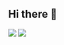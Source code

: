 ## Hi there 👋
![](https://komarev.com/ghpvc/?username=hexer611&color=blueviolet)
![](https://hit.yhype.me/github/profile?user_id=32894909)
<!--
**Hexer611/hexer611** is a ✨ _special_ ✨ repository because its `README.md` (this file) appears on your GitHub profile.

Here are some ideas to get you started:

- 🔭 I’m currently working on ...
- 🌱 I’m currently learning ...
- 👯 I’m looking to collaborate on ...
- 🤔 I’m looking for help with ...
- 💬 Ask me about ...
- 📫 How to reach me: ...
- 😄 Pronouns: ...
- ⚡ Fun fact: ...
-->
